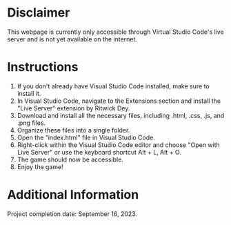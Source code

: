 # Disclaimer
This webpage is currently only accessible through Virtual Studio Code's live server and is not yet available on the internet.
# Instructions 
1. If you don't already have Visual Studio Code installed, make sure to install it.
2. In Visual Studio Code, navigate to the Extensions section and install the "Live Server" extension by Ritwick Dey.
3. Download and install all the necessary files, including .html, .css, .js, and .png files.
4. Organize these files into a single folder.
5. Open the "index.html" file in Visual Studio Code.
6. Right-click within the Visual Studio Code editor and choose "Open with Live Server" or use the keyboard shortcut Alt + L, Alt + O.
7. The game should now be accessible.
8. Enjoy the game!
# Additional Information
Project completion date: September 16, 2023.
